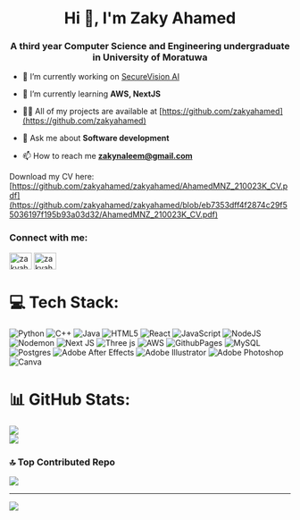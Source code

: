<h1 align="center">Hi 👋, I'm Zaky Ahamed</h1>
<h3 align="center">A third year Computer Science and Engineering undergraduate in University of Moratuwa</h3>

- 🔭 I’m currently working on [SecureVision AI](https://github.com/BuddhimaB/SecureVisionAI.git)

- 🌱 I’m currently learning **AWS, NextJS**

- 👨‍💻 All of my projects are available at [https://github.com/zakyahamed](https://github.com/zakyahamed)

- 💬 Ask me about **Software development**

- 📫 How to reach me **zakynaleem@gmail.com**

Download my CV here: [https://github.com/zakyahamed/zakyahamed/AhamedMNZ_210023K_CV.pdf](https://github.com/zakyahamed/zakyahamed/blob/eb7353dff4f2874c29f55036197f195b93a03d32/AhamedMNZ_210023K_CV.pdf)

<h3 align="left">Connect with me:</h3>
<p align="left">
<a href="https://linkedin.com/in/zakyahamed" target="blank"><img align="center" src="https://raw.githubusercontent.com/rahuldkjain/github-profile-readme-generator/master/src/images/icons/Social/linked-in-alt.svg" alt="zakyahamed" height="30" width="40" /></a>
<a href="https://www.hackerrank.com/zakyahamed" target="blank"><img align="center" src="https://raw.githubusercontent.com/rahuldkjain/github-profile-readme-generator/master/src/images/icons/Social/hackerrank.svg" alt="zakyahamed" height="30" width="40" /></a>
</p>


# 💻 Tech Stack:
![Python](https://img.shields.io/badge/python-3670A0?style=for-the-badge&logo=python&logoColor=ffdd54) 
![C++](https://img.shields.io/badge/c++-%2300599C.svg?style=for-the-badge&logo=c%2B%2B&logoColor=white) 
![Java](https://img.shields.io/badge/java-%23ED8B00.svg?style=for-the-badge&logo=openjdk&logoColor=white) 
![HTML5](https://img.shields.io/badge/html5-%23E34F26.svg?style=for-the-badge&logo=html5&logoColor=white)
![React](https://img.shields.io/badge/react-%2320232a.svg?style=for-the-badge&logo=react&logoColor=%2361DAFB)
![JavaScript](https://img.shields.io/badge/javascript-%23323330.svg?style=for-the-badge&logo=javascript&logoColor=%23F7DF1E) 
![NodeJS](https://img.shields.io/badge/node.js-6DA55F?style=for-the-badge&logo=node.js&logoColor=white)
![Nodemon](https://img.shields.io/badge/NODEMON-%23323330.svg?style=for-the-badge&logo=nodemon&logoColor=%BBDEAD) ![Next JS](https://img.shields.io/badge/Next-black?style=for-the-badge&logo=next.js&logoColor=white)  ![Three js](https://img.shields.io/badge/threejs-black?style=for-the-badge&logo=three.js&logoColor=white)
![AWS](https://img.shields.io/badge/AWS-%23FF9900.svg?style=for-the-badge&logo=amazon-aws&logoColor=white) ![GithubPages](https://img.shields.io/badge/github%20pages-121013?style=for-the-badge&logo=github&logoColor=white)   ![MySQL](https://img.shields.io/badge/mysql-4479A1.svg?style=for-the-badge&logo=mysql&logoColor=white) ![Postgres](https://img.shields.io/badge/postgres-%23316192.svg?style=for-the-badge&logo=postgresql&logoColor=white) ![Adobe After Effects](https://img.shields.io/badge/Adobe%20After%20Effects-9999FF.svg?style=for-the-badge&logo=Adobe%20After%20Effects&logoColor=white) ![Adobe Illustrator](https://img.shields.io/badge/adobe%20illustrator-%23FF9A00.svg?style=for-the-badge&logo=adobe%20illustrator&logoColor=white) ![Adobe Photoshop](https://img.shields.io/badge/adobe%20photoshop-%2331A8FF.svg?style=for-the-badge&logo=adobe%20photoshop&logoColor=white) ![Canva](https://img.shields.io/badge/Canva-%2300C4CC.svg?style=for-the-badge&logo=Canva&logoColor=white)
# 📊 GitHub Stats:

![](https://github-readme-streak-stats.herokuapp.com/?user=zakyahamed&theme=synthwave&hide_border=false)<br/>
![](https://github-readme-stats.vercel.app/api/top-langs/?username=zakyahamed&theme=synthwave&hide_border=false&include_all_commits=true&count_private=true&layout=compact)

### 🔝 Top Contributed Repo
![](https://github-contributor-stats.vercel.app/api?username=zakyahamed&limit=5&theme=dark&combine_all_yearly_contributions=true)

---
[![](https://visitcount.itsvg.in/api?id=zakyahamed&icon=0&color=0)](https://visitcount.itsvg.in)

<!-- Proudly created with GPRM ( https://gprm.itsvg.in ) -->
